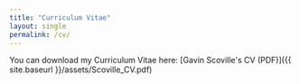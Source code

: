 ```yaml
---
title: "Curriculum Vitae"
layout: single
permalink: /cv/
---
```




You can download my Curriculum Vitae here:
[Gavin Scoville's CV (PDF)]({{ site.baseurl }}/assets/Scoville_CV.pdf)
